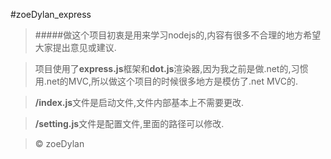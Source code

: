 ﻿#zoeDylan_express

>#####做这个项目初衷是用来学习nodejs的,内容有很多不合理的地方希望大家提出意见或建议.
 

>项目使用了**express.js**框架和**dot.js**渲染器,因为我之前是做.net的,习惯用.net的MVC,所以做这个项目的时候很多地方是模仿了.net MVC的.

>**/index.js**文件是启动文件,文件内部基本上不需要更改.

>**/setting.js**文件是配置文件,里面的路径可以修改.

>&copy; zoeDylan